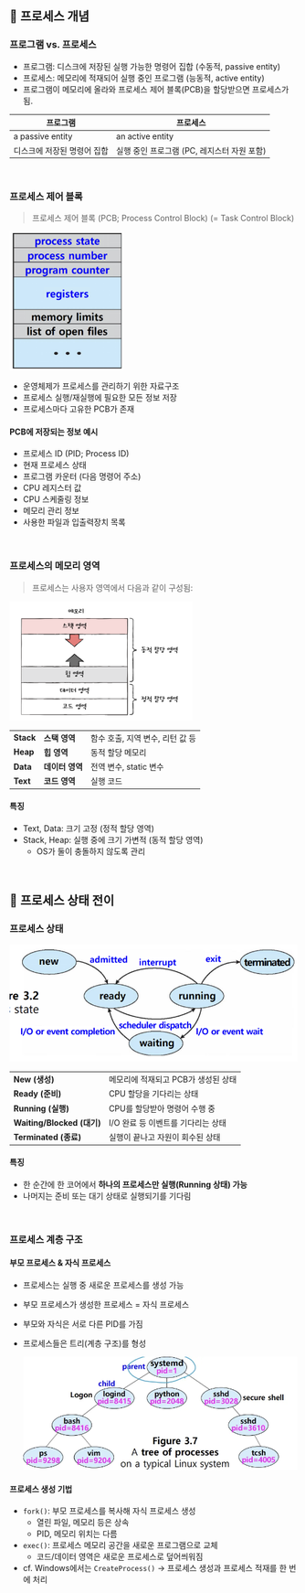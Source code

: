 ## 📖 프로세스 개념

### 프로그램 vs. 프로세스

- 프로그램: 디스크에 저장된 실행 가능한 명령어 집합 (수동적, passive entity)
- 프로세스: 메모리에 적재되어 실행 중인 프로그램 (능동적, active entity)
- 프로그램이 메모리에 올라와 프로세스 제어 블록(PCB)을 할당받으면 프로세스가 됨.

| 프로그램 | 프로세스 |
| --- | --- |
| a passive entity | an active entity |
| 디스크에 저장된 명령어 집합 | 실행 중인 프로그램 (PC, 레지스터 자원 포함)  |

<br>

### 프로세스 제어 블록

> 프로세스 제어 블록 (PCB; Process Control Block) (= Task Control Block)

<img src="images/os_01_1.png" width="200px"> 

- 운영체제가 프로세스를 관리하기 위한 자료구조
- 프로세스 실행/재실행에 필요한 모든 정보 저장
- 프로세스마다 고유한 PCB가 존재

#### PCB에 저장되는 정보 예시

- 프로세스 ID (PID; Process ID)
- 현재 프로세스 상태
- 프로그램 카운터 (다음 명령어 주소)
- CPU 레지스터 값
- CPU 스케줄링 정보
- 메모리 관리 정보
- 사용한 파일과 입출력장치 목록

<br>

### 프로세스의 메모리 영역

> 프로세스는 사용자 영역에서 다음과 같이 구성됨:

![프로세스 메모리 영역](images/os_01_2.png)  

|  |  |  |
| --- | --- | --- |
| **Stack** | **스택 영역** | 함수 호출, 지역 변수, 리턴 값 등 |
| **Heap** | **힙 영역** | 동적 할당 메모리 |
| **Data** | **데이터 영역** | 전역 변수, static 변수 |
| **Text** | **코드 영역** | 실행 코드  |

#### 특징

- Text, Data: 크기 고정 (정적 할당 영역)
- Stack, Heap: 실행 중에 크기 가변적 (동적 할당 영역)
    - OS가 둘이 충돌하지 않도록 관리

<br>

## 📖 프로세스 상태 전이

### 프로세스 상태

![프로세스 상태 다이어그램](images/os_01_3.png)

|  |  |
| --- | --- |
| **New (생성)** | 메모리에 적재되고 PCB가 생성된 상태 |
| **Ready (준비)** | CPU 할당을 기다리는 상태 |
| **Running (실행)** | CPU를 할당받아 명령어 수행 중 |
| **Waiting/Blocked (대기)** | I/O 완료 등 이벤트를 기다리는 상태 |
| **Terminated (종료)** | 실행이 끝나고 자원이 회수된 상태 |

#### 특징

- 한 순간에 한 코어에서 **하나의 프로세스만 실행(Running 상태) 가능**
- 나머지는 준비 또는 대기 상태로 실행되기를 기다림

<br>

### 프로세스 계층 구조

#### 부모 프로세스 & 자식 프로세스

- 프로세스는 실행 중 새로운 프로세스를 생성 가능
- 부모 프로세스가 생성한 프로세스 = 자식 프로세스
- 부모와 자식은 서로 다른 PID를 가짐
- 프로세스들은 트리(계층 구조)를 형성
    
    ![프로세스 상태 다이어그램](images/os_01_4.png)
    

#### 프로세스 생성 기법

- `fork()`: 부모 프로세스를 복사해 자식 프로세스 생성
    - 열린 파일, 메모리 등은 상속
    - PID, 메모리 위치는 다름
- `exec()`: 프로세스 메모리 공간을 새로운 프로그램으로 교체
    - 코드/데이터 영역은 새로운 프로세스로 덮어씌워짐
- cf. Windows에서는 `CreateProcess()` → 프로세스 생성과 프로세스 적재를 한 번에 처리